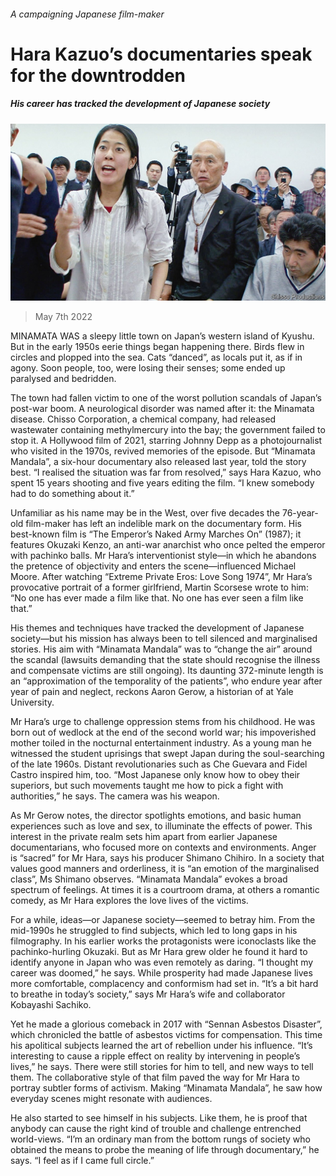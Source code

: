 ###### A campaigning Japanese film-maker

# Hara Kazuo’s documentaries speak for the downtrodden 

##### His career has tracked the development of Japanese society 

![image](images/20220507_cup002.jpg) 

> May 7th 2022 

MINAMATA WAS a sleepy little town on Japan’s western island of Kyushu. But in the early 1950s eerie things began happening there. Birds flew in circles and plopped into the sea. Cats “danced”, as locals put it, as if in agony. Soon people, too, were losing their senses; some ended up paralysed and bedridden.

The town had fallen victim to one of the worst pollution scandals of Japan’s post-war boom. A neurological disorder was named after it: the Minamata disease. Chisso Corporation, a chemical company, had released wastewater containing methylmercury into the bay; the government failed to stop it. A Hollywood film of 2021, starring Johnny Depp as a photojournalist who visited in the 1970s, revived memories of the episode. But “Minamata Mandala”, a six-hour documentary also released last year, told the story best. “I realised the situation was far from resolved,” says Hara Kazuo, who spent 15 years shooting and five years editing the film. “I knew somebody had to do something about it.”


Unfamiliar as his name may be in the West, over five decades the 76-year-old film-maker has left an indelible mark on the documentary form. His best-known film is “The Emperor’s Naked Army Marches On” (1987); it features Okuzaki Kenzo, an anti-war anarchist who once pelted the emperor with pachinko balls. Mr Hara’s interventionist style—in which he abandons the pretence of objectivity and enters the scene—influenced Michael Moore. After watching “Extreme Private Eros: Love Song 1974”, Mr Hara’s provocative portrait of a former girlfriend, Martin Scorsese wrote to him: “No one has ever made a film like that. No one has ever seen a film like that.”

His themes and techniques have tracked the development of Japanese society—but his mission has always been to tell silenced and marginalised stories. His aim with “Minamata Mandala” was to “change the air” around the scandal (lawsuits demanding that the state should recognise the illness and compensate victims are still ongoing). Its daunting 372-minute length is an “approximation of the temporality of the patients”, who endure year after year of pain and neglect, reckons Aaron Gerow, a historian of  at Yale University.

Mr Hara’s urge to challenge oppression stems from his childhood. He was born out of wedlock at the end of the second world war; his impoverished mother toiled in the nocturnal entertainment industry. As a young man he witnessed the student uprisings that swept Japan during the soul-searching of the late 1960s. Distant revolutionaries such as Che Guevara and Fidel Castro inspired him, too. “Most Japanese only know how to obey their superiors, but such movements taught me how to pick a fight with authorities,” he says. The camera was his weapon.

As Mr Gerow notes, the director spotlights emotions, and basic human experiences such as love and sex, to illuminate the effects of power. This interest in the private realm sets him apart from earlier Japanese documentarians, who focused more on contexts and environments. Anger is “sacred” for Mr Hara, says his producer Shimano Chihiro. In a society that values good manners and orderliness, it is “an emotion of the marginalised class”, Ms Shimano observes. “Minamata Mandala” evokes a broad spectrum of feelings. At times it is a courtroom drama, at others a romantic comedy, as Mr Hara explores the love lives of the victims.

For a while, ideas—or Japanese society—seemed to betray him. From the mid-1990s he struggled to find subjects, which led to long gaps in his filmography. In his earlier works the protagonists were iconoclasts like the pachinko-hurling Okuzaki. But as Mr Hara grew older he found it hard to identify anyone in Japan who was even remotely as daring. “I thought my career was doomed,” he says. While prosperity had made Japanese lives more comfortable, complacency and conformism had set in. “It’s a bit hard to breathe in today’s society,” says Mr Hara’s wife and collaborator Kobayashi Sachiko.

Yet he made a glorious comeback in 2017 with “Sennan Asbestos Disaster”, which chronicled the battle of asbestos victims for compensation. This time his apolitical subjects learned the art of rebellion under his influence. “It’s interesting to cause a ripple effect on reality by intervening in people’s lives,” he says. There were still stories for him to tell, and new ways to tell them. The collaborative style of that film paved the way for Mr Hara to portray subtler forms of activism. Making “Minamata Mandala”, he saw how everyday scenes might resonate with audiences.

He also started to see himself in his subjects. Like them, he is proof that anybody can cause the right kind of trouble and challenge entrenched world-views. “I’m an ordinary man from the bottom rungs of society who obtained the means to probe the meaning of life through documentary,” he says. “I feel as if I came full circle.”


